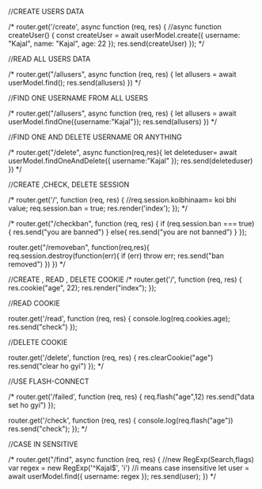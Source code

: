//CREATE USERS DATA

/*
router.get('/create', async function (req, res) {
  //async function createUser() {
  const createUser = await userModel.create({
    username: "Kajal",
    name: "Kajal",
    age: 22
  });
  res.send(createUser)
});
 */

//READ ALL USERS DATA

/*
 router.get("/allusers", async function (req, res) {
 let allusers = await userModel.find();
 res.send(allusers)
})
 */

//FIND ONE USERNAME FROM ALL USERS

/*
 router.get("/allusers", async function (req, res) {
  let allusers = await userModel.findOne({username:"Kajal"});
  res.send(allusers)
})
 */


//FIND ONE AND DELETE USERNAME OR ANYTHING

/*
 router.get("/delete", async function(req,res){
  let deleteduser= await userModel.findOneAndDelete({
    username:"Kajal"
  });
  res.send(deleteduser)
})
  */


//CREATE ,CHECK, DELETE SESSION

/* router.get('/', function (req, res) {
 //req.session.koibhinaam= koi bhi value;
  req.session.ban = true;
  res.render('index');
}); */


/*
 router.get("/checkban", function (req, res) {
  if (req.session.ban === true) {
    res.send("you are banned")
  }
  else{
    res.send("you are not banned")
  }
});

router.get("/removeban", function(req,res){
  req.session.destroy(function(err){
   if (err) throw err;
    res.send("ban removed")
  })
})
  */


//CREATE , READ , DELETE COOKIE
/*
router.get('/', function (req, res) {
res.cookie("age", 22);
res.render("index");
});

//READ COOKIE

router.get('/read', function (req, res) {
console.log(req.cookies.age);
res.send("check")
});

//DELETE COOKIE

router.get('/delete', function (req, res) {
res.clearCookie("age")
res.send("clear ho gyi")
});
*/


//USE FLASH-CONNECT

/* router.get('/failed', function (req, res) {
  req.flash("age",12)
  res.send("data set ho gyi")
});

router.get('/check', function (req, res) {
  console.log(req.flash("age"))
  res.send("check");
});
 */

//CASE IN SENSITIVE

/* router.get("/find", async function (req, res) {
  //new RegExp(Search,flags)
  var regex = new RegExp('^Kajal$', 'i')   //i means case insensitive
  let user = await userModel.find({ username: regex });
  res.send(user);
})
 */
